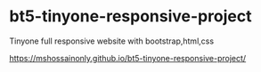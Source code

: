# bt5-tinyone-responsive-project
Tinyone full responsive website with bootstrap,html,css

https://mshossainonly.github.io/bt5-tinyone-responsive-project/

